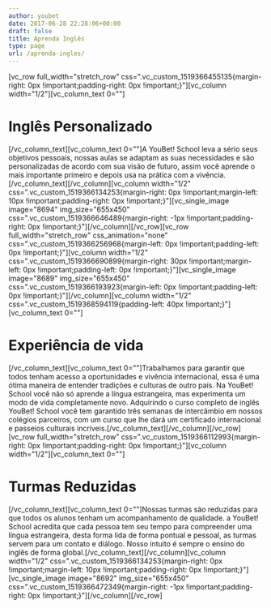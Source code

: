 ```yaml
---
author: youbet
date: 2017-06-28 22:28:06+00:00
draft: false
title: Aprenda Inglês
type: page
url: /aprenda-ingles/
---
```


[vc_row full_width="stretch_row" css=".vc_custom_1519366455135{margin-right: 0px !important;padding-right: 0px !important;}"][vc_column width="1/2"][vc_column_text 0=""]


# Inglês Personalizado


[/vc_column_text][vc_column_text 0=""]A YouBet! School leva a sério seus objetivos pessoais, nossas aulas se adaptam as suas necessidades e são personalizadas de acordo com sua visão de futuro, assim você aprende o mais importante primeiro e depois usa na prática com a vivência.[/vc_column_text][/vc_column][vc_column width="1/2" css=".vc_custom_1519366134253{margin-right: 0px !important;margin-left: 10px !important;padding-right: 0px !important;}"][vc_single_image image="8694" img_size="655x450" css=".vc_custom_1519366646489{margin-right: -1px !important;padding-right: 0px !important;}"][/vc_column][/vc_row][vc_row full_width="stretch_row" css_animation="none" css=".vc_custom_1519366256968{margin-left: 0px !important;padding-left: 0px !important;}"][vc_column width="1/2" css=".vc_custom_1519366690899{margin-right: 30px !important;margin-left: 0px !important;padding-left: 0px !important;}"][vc_single_image image="8689" img_size="655x450" css=".vc_custom_1519366193923{margin-left: 0px !important;padding-left: 0px !important;}"][/vc_column][vc_column width="1/2" css=".vc_custom_1519368594119{padding-left: 40px !important;}"][vc_column_text 0=""]


# Experiência de vida


[/vc_column_text][vc_column_text 0=""]Trabalhamos para garantir que todos tenham acesso a oportunidades e vivência internacional, essa é uma ótima maneira de entender tradições e culturas de outro país. Na YouBet! School você não só aprende a língua estrangeira, mas experimenta um modo de vida completamente novo.
Adquirindo o curso completo de inglês YouBet! School você tem garantido três semanas de intercâmbio em nossos colégios parceiros, com um curso que lhe dará um certificado internacional e passeios culturais incríveis.[/vc_column_text][/vc_column][/vc_row][vc_row full_width="stretch_row" css=".vc_custom_1519366112993{margin-right: 0px !important;padding-right: 0px !important;}"][vc_column width="1/2"][vc_column_text 0=""]


# Turmas Reduzidas


[/vc_column_text][vc_column_text 0=""]Nossas turmas são reduzidas para que todos os alunos tenham um acompanhamento de qualidade. a YouBet! School acredita que cada pessoa tem seu tempo para compreender uma língua estrangeira, desta forma lida de forma pontual e pessoal, as turmas servem para um contato e diálogo. Nosso intuito é sempre o ensino do inglês de forma global.[/vc_column_text][/vc_column][vc_column width="1/2" css=".vc_custom_1519366134253{margin-right: 0px !important;margin-left: 10px !important;padding-right: 0px !important;}"][vc_single_image image="8692" img_size="655x450" css=".vc_custom_1519366472349{margin-right: -1px !important;padding-right: 0px !important;}"][/vc_column][/vc_row]
